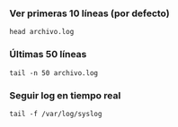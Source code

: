 
### **Ver primeras 10 líneas (por defecto)**

```
head archivo.log
```

### **Últimas 50 líneas**

```
tail -n 50 archivo.log
```

### **Seguir log en tiempo real**

```
tail -f /var/log/syslog
```